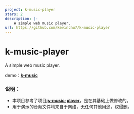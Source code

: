 ```yaml
---
project: k-music-player
stars: 2
description: |-
    A simple web music player.
url: https://github.com/kevinchu7/k-music-player
---
```


# k-music-player
A simple web music player.

demo：[**k-music**](https://music.kevinchu.top)


### 说明：
- 本项目参考了项目[**js-music-player**](https://github.com/sayantanm19/js-music-player)，是在其基础上做修改的。
- 用于演示的音频文件均来自于网络，无任何其他用途，权侵删。
